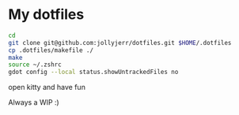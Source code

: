 # My dotfiles

```sh
cd
git clone git@github.com:jollyjerr/dotfiles.git $HOME/.dotfiles
cp .dotfiles/makefile ./
make
source ~/.zshrc
gdot config --local status.showUntrackedFiles no
```
open kitty and have fun

Always a WIP :)
